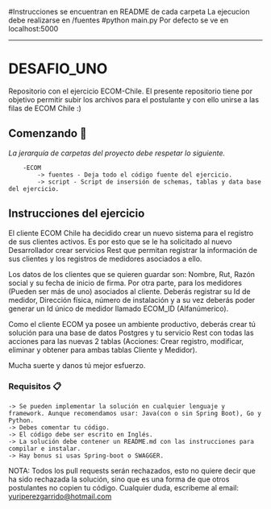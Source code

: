 #Instrucciones se encuentran en README de cada carpeta
La ejecucion debe realizarse en /fuentes
#python main.py
Por defecto se ve en localhost:5000

----------------------------------------------------------------------

# DESAFIO_UNO
Repositorio con el ejercicio ECOM-Chile. El presente repositorio tiene por objetivo permitir subir los archivos para el postulante y con ello unirse a las filas de ECOM Chile :)

## Comenzando 🚀

_La jerarquía de carpetas del proyecto debe respetar lo siguiente._

```
	-ECOM
		-> fuentes - Deja todo el código fuente del ejercicio.
		-> script - Script de insersión de schemas, tablas y data base del ejercicio.

```

## Instrucciones del ejercicio

El cliente ECOM Chile ha decidido crear un nuevo sistema para el registro de sus clientes activos. Es por esto que se le ha solicitado al nuevo Desarrollador crear servicios Rest que permitan registrar la información de sus clientes y los registros de medidores asociados a ello.

Los datos de los clientes que se quieren guardar son: Nombre, Rut, Razón social y su fecha de inicio de firma. Por otra parte, para los medidores (Pueden ser más de uno) asociados al cliente. Deberás registrar su Id de medidor, Dirección física, número de instalación y a su vez deberás poder generar un Id único de medidor llamado ECOM_ID (Alfanúmerico).

Como el cliente ECOM ya posee un ambiente productivo, deberás crear tú solución para una base de datos Postgres y tu servicio Rest con todas las acciones para las nuevas 2 tablas (Acciones: Crear registro, modificar, eliminar y obtener para ambas tablas Cliente y Medidor).

Mucha suerte y danos tú mejor esfuerzo.

### Requisitos 📋

```
-> Se pueden implementar la solución en cualquier lenguaje y framework. Aunque recomendamos usar: Java(con o sin Spring Boot), Go y Python.
-> Debes comentar tu código.
-> El código debe ser escrito en Inglés.
-> La solución debe contener un README.md con las instrucciones para compilar e instalar.
-> Hay bonus si usas Spring-boot o SWAGGER.
```

NOTA: Todos los pull requests serán rechazados, esto no quiere decir que ha sido rechazada la solución, sino que es una forma de que otros postulantes no copien tu código. Cualquier duda, escribeme al email: yuriperezgarrido@hotmail.com

